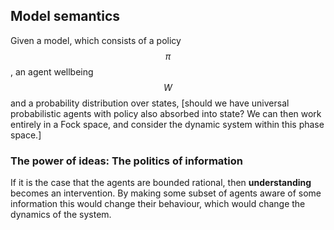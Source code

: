 ## Model semantics

Given a model, which consists of a policy $$\pi$$, an agent wellbeing $$W$$ and a probability distribution over states,
[should we have universal probabilistic agents with policy also absorbed into state? We can then work entirely in a Fock space, and consider the dynamic system within this phase space.]

### The power of ideas: The politics of information

If it is the case that the agents are bounded rational, then **understanding** becomes an intervention. By making some subset of agents aware of some information this would change their behaviour, which would change the dynamics of the system.
